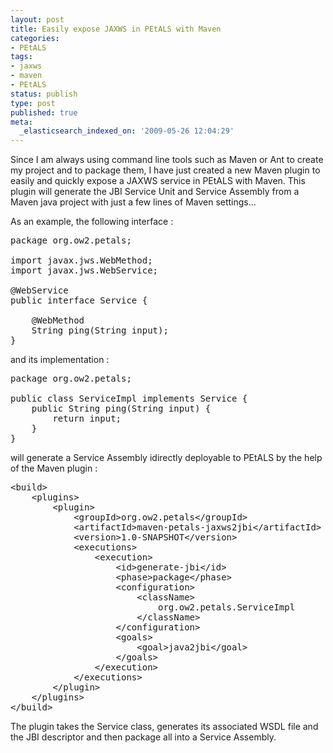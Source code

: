 ```yaml
---
layout: post
title: Easily expose JAXWS in PEtALS with Maven
categories:
- PEtALS
tags:
- jaxws
- maven
- PEtALS
status: publish
type: post
published: true
meta:
  _elasticsearch_indexed_on: '2009-05-26 12:04:29'
---
```

Since I am always using command line tools such as Maven or Ant to create my project and to package them, I have just created a new Maven plugin to easily and quickly expose a JAXWS service in PEtALS with Maven. This plugin will generate the JBI Service Unit and Service Assembly from a Maven java project with just a few lines of Maven settings...

As an example, the following interface :
<pre>
package org.ow2.petals;

import javax.jws.WebMethod;
import javax.jws.WebService;

@WebService
public interface Service {

	@WebMethod
	String ping(String input);
}
</pre>
and its implementation :
<pre>
package org.ow2.petals;

public class ServiceImpl implements Service {
	public String ping(String input) {
		return input;
	}
}
</pre>

will generate a Service Assembly idirectly deployable to PEtALS by the help of the Maven plugin :
<pre>
&lt;build&gt;
	&lt;plugins&gt;
		&lt;plugin&gt;
			&lt;groupId&gt;org.ow2.petals&lt;/groupId&gt;
			&lt;artifactId&gt;maven-petals-jaxws2jbi&lt;/artifactId&gt;
			&lt;version&gt;1.0-SNAPSHOT&lt;/version&gt;
			&lt;executions&gt;
				&lt;execution&gt;
					&lt;id&gt;generate-jbi&lt;/id&gt;
					&lt;phase&gt;package&lt;/phase&gt;
					&lt;configuration&gt;
						&lt;className&gt;
							org.ow2.petals.ServiceImpl
						&lt;/className&gt;
					&lt;/configuration&gt;
					&lt;goals&gt;
						&lt;goal&gt;java2jbi&lt;/goal&gt;
					&lt;/goals&gt;
				&lt;/execution&gt;
			&lt;/executions&gt;
		&lt;/plugin&gt;
	&lt;/plugins&gt;
&lt;/build&gt;
</pre>

The plugin takes the Service class, generates its associated WSDL file and the JBI descriptor and then package all into a Service Assembly.
